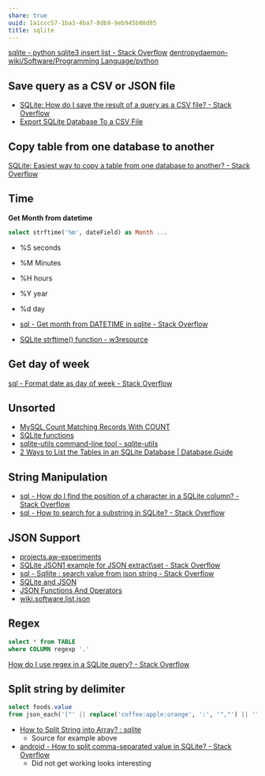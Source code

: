 ```yaml
---
share: true
uuid: 1a1ccc57-1ba3-4ba7-8db9-9eb945b88d85
title: sqlite
---
```

[sqlite - python sqlite3 insert list - Stack Overflow](https://stackoverflow.com/questions/43240617/python-sqlite3-insert-list)  [dentropydaemon-wiki/Software/Programming Language/python](/undefined)

## Save query as a CSV or JSON file

* [SQLite: How do I save the result of a query as a CSV file? - Stack Overflow](https://stackoverflow.com/questions/6076984/sqlite-how-do-i-save-the-result-of-a-query-as-a-csv-file)
* [Export SQLite Database To a CSV File](https://www.sqlitetutorial.net/sqlite-export-csv/)

## Copy table from one database to another

[SQLite: Easiest way to copy a table from one database to another? - Stack Overflow](https://stackoverflow.com/questions/29220677/sqlite-easiest-way-to-copy-a-table-from-one-database-to-another/29221750)

## Time

**Get Month from datetime**
``` sql
select strftime('%m', dateField) as Month ...
```

* %S seconds
* %M Minutes
* %H hours
* %Y year
* %d day

* [sql - Get month from DATETIME in sqlite - Stack Overflow](https://stackoverflow.com/questions/650480/get-month-from-datetime-in-sqlite)
* [SQLite strftime() function - w3resource](https://www.w3resource.com/sqlite/sqlite-strftime.php)


## Get day of week

[sql - Format date as day of week - Stack Overflow](https://stackoverflow.com/questions/4319302/format-date-as-day-of-week)

## Unsorted

* [MySQL Count Matching Records With COUNT](https://linuxhint.com/identify-duplicate-values-mysql/)
* [SQLite functions](https://zetcode.com/db/sqlite/sqlitefunctions/)
* [sqlite-utils command-line tool - sqlite-utils](https://sqlite-utils.datasette.io/en/stable/cli.html)
* [2 Ways to List the Tables in an SQLite Database | Database.Guide](https://database.guide/2-ways-to-list-tables-in-sqlite-database/)

## String Manipulation

* [sql - How do I find the position of a character in a SQLite column? - Stack Overflow](https://stackoverflow.com/questions/6989895/how-do-i-find-the-position-of-a-character-in-a-sqlite-column)
* [sql - How to search for a substring in SQLite? - Stack Overflow](https://stackoverflow.com/questions/3671761/how-to-search-for-a-substring-in-sqlite)

## JSON Support

* [projects.aw-experiments](/71cde479-25d2-47df-bdd8-0f9a41b7c510)
* [SQLite JSON1 example for JSON extract\set - Stack Overflow](https://stackoverflow.com/questions/33432421/sqlite-json1-example-for-json-extract-set/33433552)
* [sql - Sqllite : search value from json string - Stack Overflow](https://stackoverflow.com/questions/41405569/sqllite-search-value-from-json-string)
* [SQLite and JSON](https://samadhiweb.com/blog/2016.04.24.sqlite.json.html)
* [JSON Functions And Operators](https://sqlite.org/json1.html)
* [wiki.software.list.json](/undefined)

## Regex

``` sql
select * from TABLE
where COLUMN regexp '.'
```

[How do I use regex in a SQLite query? - Stack Overflow](https://stackoverflow.com/questions/5071601/how-do-i-use-regex-in-a-sqlite-query)

## Split string by delimiter

``` sql
select foods.value 
from json_each('["' || replace('coffee:apple:orange', ':', '","') || '"]') as foods;
```

* [How to Split String into Array? : sqlite](https://old.reddit.com/r/sqlite/comments/s4b29t/how_to_split_string_into_array/)
  * Source for example above
* [android - How to split comma-separated value in SQLite? - Stack Overflow](https://stackoverflow.com/questions/24258878/how-to-split-comma-separated-value-in-sqlite)
  * Did not get working looks interesting